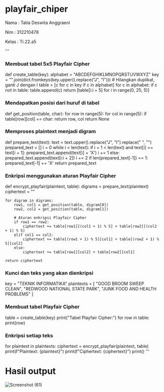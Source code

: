 # playfair_chiper

Nama : Tatia Deswita Anggraeni

Nim : 312210478

Kelas : Ti.22.a5


'''

### Membuat tabel 5x5 Playfair Cipher
def create_table(key):
    alphabet = "ABCDEFGHIKLMNOPQRSTUVWXYZ"
    key = "".join(dict.fromkeys(key.upper().replace("J", "I")))  # Hilangkan duplikat, ganti J dengan I
    table = [c for c in key if c in alphabet]
    for c in alphabet:
        if c not in table:
            table.append(c)
    return [table[i:i + 5] for i in range(0, 25, 5)]

### Mendapatkan posisi dari huruf di tabel
def get_position(table, char):
    for row in range(5):
        for col in range(5):
            if table[row][col] == char:
                return row, col
    return None

### Memproses plaintext menjadi digram
def prepare_text(text):
    text = text.upper().replace("J", "I").replace(" ", "")
    prepared_text = []
    i = 0
    while i < len(text):
        if i + 1 < len(text) and text[i] == text[i + 1]:
            prepared_text.append(text[i] + 'X')
            i += 1
        else:
            prepared_text.append(text[i:i + 2])
            i += 2
    if len(prepared_text[-1]) == 1:
        prepared_text[-1] += 'X'
    return prepared_text

### Enkripsi menggunakan aturan Playfair Cipher
def encrypt_playfair(plaintext, table):
    digrams = prepare_text(plaintext)
    ciphertext = ""
    
    for digram in digrams:
        row1, col1 = get_position(table, digram[0])
        row2, col2 = get_position(table, digram[1])
        
        # Aturan enkripsi Playfair Cipher
        if row1 == row2:
            ciphertext += table[row1][(col1 + 1) % 5] + table[row2][(col2 + 1) % 5]
        elif col1 == col2:
            ciphertext += table[(row1 + 1) % 5][col1] + table[(row2 + 1) % 5][col2]
        else:
            ciphertext += table[row1][col2] + table[row2][col1]
    
    return ciphertext

### Kunci dan teks yang akan dienkripsi
key = "TEKNIK INFORMATIKA"
plaintexts = [
    "GOOD BROOM SWEEP CLEAN",
    "REDWOOD NATIONAL STATE PARK",
    "JUNK FOOD AND HEALTH PROBLEMS"
]

### Membuat tabel Playfair Cipher
table = create_table(key)
print("Tabel Playfair Cipher:")
for row in table:
    print(row)

### Enkripsi setiap teks
for plaintext in plaintexts:
    ciphertext = encrypt_playfair(plaintext, table)
    print(f"Plaintext: {plaintext}")
    print(f"Ciphertext: {ciphertext}")
    print()
'''

# Hasil output

![Screenshot (61)](https://github.com/user-attachments/assets/a6387986-c23d-48e5-879a-fa84b870f85f)

